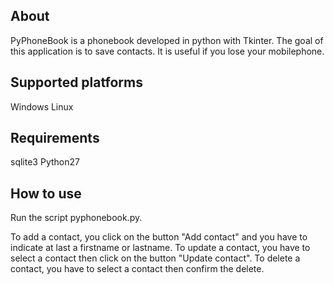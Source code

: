 ## About
PyPhoneBook is a phonebook developed in python with Tkinter. The goal of this application is to save contacts. It is useful if you lose your mobilephone.

## Supported platforms
Windows
Linux

## Requirements
sqlite3
Python27

## How to use
Run the script pyphonebook.py.

To add a contact, you click on the button "Add contact" and you have to indicate at last a firstname or lastname.
To update a contact, you have to select a contact then click on the button "Update contact".
To delete a contact, you have to select a contact then confirm the delete.
